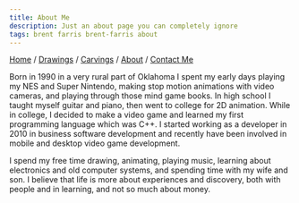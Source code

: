 ```yaml
---
title: About Me
description: Just an about page you can completely ignore
tags: brent farris brent-farris about
---
```


[Home](index.md) / [Drawings](drawings.md) / [Carvings](carvings.md) / [About](about.md) / [Contact Me](contact.md)

Born in 1990 in a very rural part of Oklahoma I spent my early days playing my NES and Super Nintendo, making stop motion animations with video cameras, and playing through those mind game books. In high school I taught myself guitar and piano, then went to college for 2D animation. While in college, I decided to make a video game and learned my first programming language which was C++. I started working as a developer in 2010 in business software development and recently have been involved in mobile and desktop video game development.

I spend my free time drawing, animating, playing music, learning about electronics and old computer systems, and spending time with my wife and son. I believe that life is more about experiences and discovery, both with people and in learning, and not so much about money.
